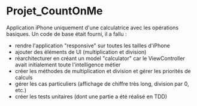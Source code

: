 # Projet_CountOnMe

Application iPhone uniquement d'une calculatrice avec les opérations basiques. Un code de base était fourni, il a fallu : 
- rendre l'application "responsive" sur toutes les tailles d'iPhone
- ajouter des éléments de UI (multiplication et division)
- réarchitecturer en créant un model "calculator" car le ViewController avait initialement toute l'intelligence métier
- créer les méthodes de multiplication et division et gérer les priorités de calculs
- gérer les cas particuliers (affichage de chiffre très long, division par 0, etc.)
- créer les tests unitaires (dont une partie a été réalisé en TDD)
